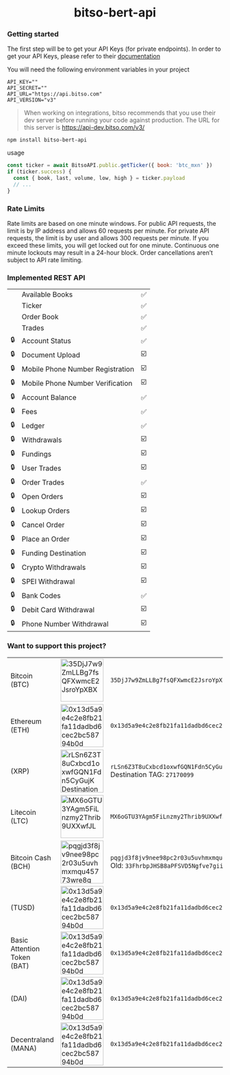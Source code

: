 <h1 align="center">bitso-bert-api</h1>

### Getting started

The first step will be to get your API Keys (for private endpoints). In order to get your API Keys, please refer to their [documentation](https://bitso.com/api_info#generating-api-keys)

You will need the following environment variables in your project

```
API_KEY=""
API_SECRET=""
API_URL="https://api.bitso.com"
API_VERSION="v3"
```

> When working on integrations, bitso recommends that you use their dev server before running your code against production. The URL for this server is https://api-dev.bitso.com/v3/

```
npm install bitso-bert-api
```

usage

```javascript
const ticker = await BitsoAPI.public.getTicker({ book: 'btc_mxn' })
if (ticker.success) {
  const { book, last, volume, low, high } = ticker.payload
  // ...
}
```

### Rate Limits

Rate limits are based on one minute windows. For public API requests, the limit is by IP address and allows 60 requests per minute. For private API requests, the limit is by user and allows 300 requests per minute. If you exceed these limits, you will get locked out for one minute. Continuous one minute lockouts may result in a 24-hour block. Order cancellations aren’t subject to API rate limiting.

### Implemented REST API

|     |                                  |     |
| --- | -------------------------------- | --- |
|     | Available Books                  | ✅  |
|     | Ticker                           | ✅  |
|     | Order Book                       | ✅  |
|     | Trades                           | ✅  |
| 🔒  | Account Status                   | ✅  |
| 🔒  | Document Upload                  | ☑️  |
| 🔒  | Mobile Phone Number Registration | ☑️  |
| 🔒  | Mobile Phone Number Verification | ☑️  |
| 🔒  | Account Balance                  | ✅  |
| 🔒  | Fees                             | ✅  |
| 🔒  | Ledger                           | ✅  |
| 🔒  | Withdrawals                      | ☑️  |
| 🔒  | Fundings                         | ☑️  |
| 🔒  | User Trades                      | ☑️  |
| 🔒  | Order Trades                     | ✅  |
| 🔒  | Open Orders                      | ☑️  |
| 🔒  | Lookup Orders                    | ☑️  |
| 🔒  | Cancel Order                     | ☑️  |
| 🔒  | Place an Order                   | ☑️  |
| 🔒  | Funding Destination              | ☑️  |
| 🔒  | Crypto Withdrawals               | ☑️  |
| 🔒  | SPEI Withdrawal                  | ☑️  |
| 🔒  | Bank Codes                       | ✅  |
| 🔒  | Debit Card Withdrawal            | ☑️  |
| 🔒  | Phone Number Withdrawal          | ☑️  |

### Want to support this project?

|                                  |                                                                                                                                                                            |                                                                                               |
| -------------------------------- | -------------------------------------------------------------------------------------------------------------------------------------------------------------------------- | --------------------------------------------------------------------------------------------- |
| Bitcoin<br />(BTC)               | <img src="https://bitso.com/getqrcode/btc/35DjJ7w9ZmLLBg7fsQFXwmcE2JsroYpXBX" width="100" title="35DjJ7w9ZmLLBg7fsQFXwmcE2JsroYpXBX" />                                    | `35DjJ7w9ZmLLBg7fsQFXwmcE2JsroYpXBX`                                                          |
| Ethereum<br />(ETH)              | <img src="https://bitso.com/getqrcode/eth/0x13d5a9e4c2e8fb21fa11dadbd6cec2bc58794b0d" width="100" title="0x13d5a9e4c2e8fb21fa11dadbd6cec2bc58794b0d" />                    | `0x13d5a9e4c2e8fb21fa11dadbd6cec2bc58794b0d`                                                  |
| (XRP)                            | <img src="https://bitso.com/getqrcode/xrp/rLSn6Z3T8uCxbcd1oxwfGQN1Fdn5CyGujK/27170099" width="100" title="rLSn6Z3T8uCxbcd1oxwfGQN1Fdn5CyGujK Destination TAG: 27170099" /> | `rLSn6Z3T8uCxbcd1oxwfGQN1Fdn5CyGujK` <br /> Destination TAG: `27170099`                       |
| Litecoin<br />(LTC)              | <img src="https://bitso.com/getqrcode/ltc/MX6oGTU3YAgm5FiLnzmy2Thrib9UXXwfJL" width="100" title="MX6oGTU3YAgm5FiLnzmy2Thrib9UXXwfJL" />                                    | `MX6oGTU3YAgm5FiLnzmy2Thrib9UXXwfJL`                                                          |
| Bitcoin Cash<br />(BCH)          | <img src="https://bitso.com/getqrcode/bch/pqgjd3f8jv9nee98pc2r03u5uvhmxmqu45773wre8q" width="100" title="pqgjd3f8jv9nee98pc2r03u5uvhmxmqu45773wre8q" />                    | `pqgjd3f8jv9nee98pc2r03u5uvhmxmqu45773wre8q` <br /> Old: `33FhrbpJHSB8aPFSVD5Ngfve7giiPTpnNc` |
| (TUSD)                           | <img src="https://bitso.com/getqrcode/tusd/0x13d5a9e4c2e8fb21fa11dadbd6cec2bc58794b0d" width="100" title="0x13d5a9e4c2e8fb21fa11dadbd6cec2bc58794b0d" />                   | `0x13d5a9e4c2e8fb21fa11dadbd6cec2bc58794b0d`                                                  |
| Basic Attention Token<br />(BAT) | <img src="https://bitso.com/getqrcode/bat/0x13d5a9e4c2e8fb21fa11dadbd6cec2bc58794b0d" width="100" title="0x13d5a9e4c2e8fb21fa11dadbd6cec2bc58794b0d" />                    | `0x13d5a9e4c2e8fb21fa11dadbd6cec2bc58794b0d`                                                  |
| (DAI)                            | <img src="https://bitso.com/getqrcode/dai/0x13d5a9e4c2e8fb21fa11dadbd6cec2bc58794b0d" width="100" title="0x13d5a9e4c2e8fb21fa11dadbd6cec2bc58794b0d" />                    | `0x13d5a9e4c2e8fb21fa11dadbd6cec2bc58794b0d`                                                  |
| Decentraland<br />(MANA)         | <img src="https://bitso.com/getqrcode/mana/0x13d5a9e4c2e8fb21fa11dadbd6cec2bc58794b0d" width="100" title="0x13d5a9e4c2e8fb21fa11dadbd6cec2bc58794b0d" />                   | `0x13d5a9e4c2e8fb21fa11dadbd6cec2bc58794b0d`                                                  |
